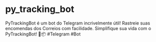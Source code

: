 # py_tracking_bot
PyTrackingBot é um bot do Telegram incrivelmente útil! Rastreie suas encomendas dos Correios com facilidade. Simplifique sua vida com o PyTrackingBot! 🚀📦 #Telegram #Bot
